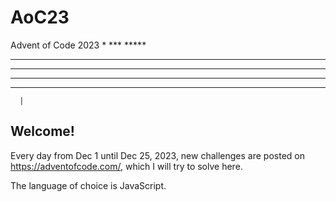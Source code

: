 # AoC23
Advent of Code 2023
      *
     ***
    *****
   *******
  *********
 ***********
*************
      |

## Welcome!
Every day from Dec 1 until Dec 25, 2023, new challenges are posted on https://adventofcode.com/, which I will try to solve here.

The language of choice is JavaScript.
